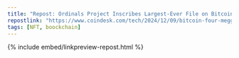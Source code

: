 ```yaml
---
title: "Repost: Ordinals Project Inscribes Largest-Ever File on Bitcoin Network"
repostlink: "https://www.coindesk.com/tech/2024/12/09/bitcoin-four-meggers-ordinals-bot-inscribes-largest-ever-file-on-the-og-blockchain"
tags: [NFT, boockchain]
---
```


{% include embed/linkpreview-repost.html %}
